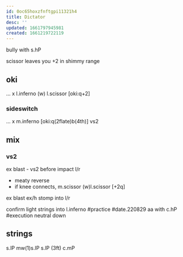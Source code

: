 ```yaml
---
id: 0oc65hoxzfnftgpi11321h4
title: Dictator
desc: ''
updated: 1661797945981
created: 1661219722119
---
```

bully with s.hP

scissor leaves you +2 in shimmy range

## oki
... x l.inferno (w) l.scissor [oki:q+2]
### sideswitch
... x m.inferno [oki:q(2flate)b(4th)] vs2

## mix
### vs2
ex blast - vs2 before impact l/r
  - meaty reverse
  - if knee connects, m.scissor (w)l.scissor [+2q]

ex blast ex/h stomp into l/r

confirm light strings into l.inferno #practice #date.220829
aa with c.hP #execution neutral down

## strings
s.lP mw(1)s.lP
s.lP (3ft) c.mP